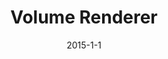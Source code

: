 ---
layout: portfolio-post
title: "Volume Renderer"
date: 2015-1-1
tags: 
    - C++
    - OpenGL
    - GLSL

type: game

include: true

images: 
    - "../../assets/images/vol1.png"
    - "../../assets/images/vol2.png"
    - "../../assets/images/vol3.png"

description: "An indirect volume rendering framework for PhD work."
---